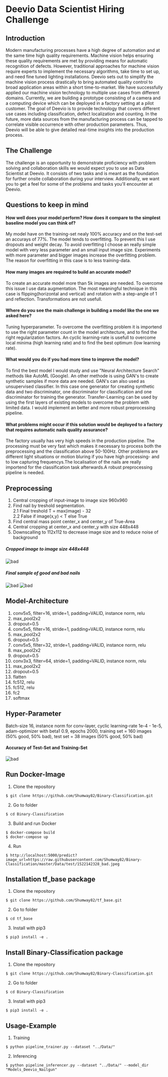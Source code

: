 # Deevio Data Scientist Hiring Challenge

## Introduction
Modern manufacturing processes have a high degree of automation and at the same time high
quality requirements. Machine vision helps ensuring these quality requirements are met by
providing means for automatic recognition of defects. However, traditional approaches for
machine vision require experts to implement the necessary algorithms, take time to set up, and
need fine tuned lighting installations.
Deevio sets out to simplify the machine vision process drastically to bring automated quality
control to broad application areas within a short time-to-market.
We have successfully applied our machine vision technology to multiple use cases from different
domains. Currently, we are building a prototype consisting of a camera and a computing device
which can be deployed in a factory setting at a pilot customer. The goal of Deevio is to provide
technology that covers different use cases including classification, defect localization and
counting. In the future, more data sources from the manufacturing process can be tapped to
correlate visible occurrence with other production parameters. Thus, Deevio will be able to give
detailed real-time insights into the production process.

## The Challenge
The challenge is an opportunity to demonstrate proficiency with problem solving and
collaboration skills we would expect you to use as Data Scientist at Deevio. It consists of two
tasks and is meant as the foundation for further onsite collaboration during your interview.
Additionally, we want you to get a feel for some of the problems and tasks you'll encounter at
Deevio.

## Questions to keep in mind
#### How well does your model perform? How does it compare to the simplest baseline model you can think of?
My model have on the training-set nealy 100% accuracy and on the test-set an accurays of 77%. The model tends to overfitting. To prevent this I use dropouts and weight decay. To avoid overfitting I choose an really simple model with very less parameter and an small input image size. Experiments with more parameter and bigger images increase the overfitting problem. The reason for overfitting in this case is to less training-data.
####  How many images are required to build an accurate model?
To create an accurate model more than 5k images are needed. To overcome this issue I use data augmentation. The most meaningful technique in this case is flipping(horizontal and vertical) and rotation with a step-angle of 1 and reflection. Transformations are not usefull.  
####  Where do you see the main challenge in building a model like the one we asked here?
Tuning hyperparameter. To overcome the overfitting problem it is importend to use the right parameter count in the model architecture,  and to find the right regularization factors. An cyclic learning-rate is usefull to overcome local minima (high learning rate) and to find the best optimum (low learning rate). 
####  What would you do if you had more time to improve the model?
To find the best model I would study and use "Neural Architecture Search" methods like AutoML (Google). An other methode is using GAN's to create synthetic samples if more data are needed. GAN's can also used as unsupervised classifier. In this case one generator for creating synthetic data and two discriminator, one discriminator for classification and one discriminator for training the generator. Transfer-Learning can be used by using the first layers of existing models to overcome the problem with limited data. I would implement an better and more robust preprocessing pipeline.
####  What problems might occur if this solution would be deployed to a factory that requires automatic nails quality assurance?
The factory usually has very high speeds in the production pipeline. The processing must be very fast which makes it necessary to process both the preprocessing and the classification above 50-100Hz. Other problems are different light situations or motion bluring if you have high processing- and to low capturing frequencys.The localisation of the nails are really importend for the classification task afterwards.A robust preprocessing pipeline is needed.

## Preprocessing
1. Central cropping of input-image to image size 960x960
2. Find nail by treshold segmentation. \
   2.1 Final treshold T = max(image) - 32 \
   2.2 False if image(x,y) < T else True 
3. Find central mass point center_x and center_y of True-Area
4. Central cropping at center_x and center_y with size 448x448
5. Downscalling to 112x112 to decrease image size and to reduce noise of background

##### Cropped image to image size 448x448
![bad](https://github.com/Shumway82/Binary-Classification/blob/master/Data/images/image_bad_448.jpeg)

##### Final sample of good and bad nails 
![bad](https://github.com/Shumway82/Binary-Classification/blob/master/Data/images/image_bad_112.jpeg)
![bad](https://github.com/Shumway82/Binary-Classification/blob/master/Data/images/image_good_112.jpeg)

## Model-Architecture
1. conv5x5, filter=16, stride=1, padding=VALID, instance norm, relu
2. max_pool2x2 
3. dropout=0.5
4. conv5x5, filter=16, stride=1, padding=VALID, instance norm, relu
5. max_pool2x2 
6. dropout=0.5
7. conv5x5, filter=32, stride=1, padding=VALID, instance norm, relu
8. max_pool2x2 
9. dropout=0.5
10. conv3x3, filter=64, stride=1, padding=VALID, instance norm, relu
11. max_pool2x2
12. dropout=0.5
13. flatten
14. fc512, relu
15. fc512, relu
16. fc2
17. softmax

## Hyper-Parameter
Batch-size 16, instance norm for conv-layer, cyclic learning-rate 1e-4 - 1e-5, adam-optimizer with beta1 0.9, epochs 2000, training set = 160 images (50% good, 50% bad), test set = 38 images (50% good, 50% bad)

#### Accuracy of Test-Set and Training-Set
![bad](https://github.com/Shumway82/Binary-Classification/blob/master/Data/images/accuracy.png)

## Run Docker-Image
1. Clone the repository
```
$ git clone https://github.com/Shumway82/Binary-Classification.git
```
2. Go to folder
```
$ cd Binary-Classification
```
3. Build and run Docker
```
$ docker-compose build
$ docker-compose up
```
4. Run
```
$ http://localhost:5000/predict?image_url=https://raw.githubusercontent.com/Shumway82/Binary-Classification/master/Data/test/1522142328_bad.jpeg
```

## Installation tf_base package
1. Clone the repository
```
$ git clone https://github.com/Shumway82/tf_base.git
```
2. Go to folder
```
$ cd tf_base
```
3. Install with pip3
``` 
$ pip3 install -e .
```

## Install Binary-Classification package

1. Clone the repository
```
$ git clone https://github.com/Shumway82/Binary-Classification.git
```
2. Go to folder
```
$ cd Binary-Classification
```
3. Install with pip3
```
$ pip3 install -e .
```

## Usage-Example

1. Training
```
$ python pipeline_trainer.py --dataset "../Data/"
```

2. Inferencing
```
$ python pipeline_inferencer.py --dataset "../Data/" --model_dir "Models_Deevio_Nailgun" 
```
